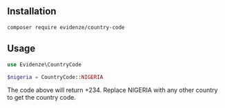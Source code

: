 ## Installation

```
composer require evidenze/country-code

```

## Usage

```php
use Evidenze\CountryCode
```

```php
$nigeria = CountryCode::NIGERIA
```
The code above will return +234. Replace NIGERIA with any other country to get the country code.
